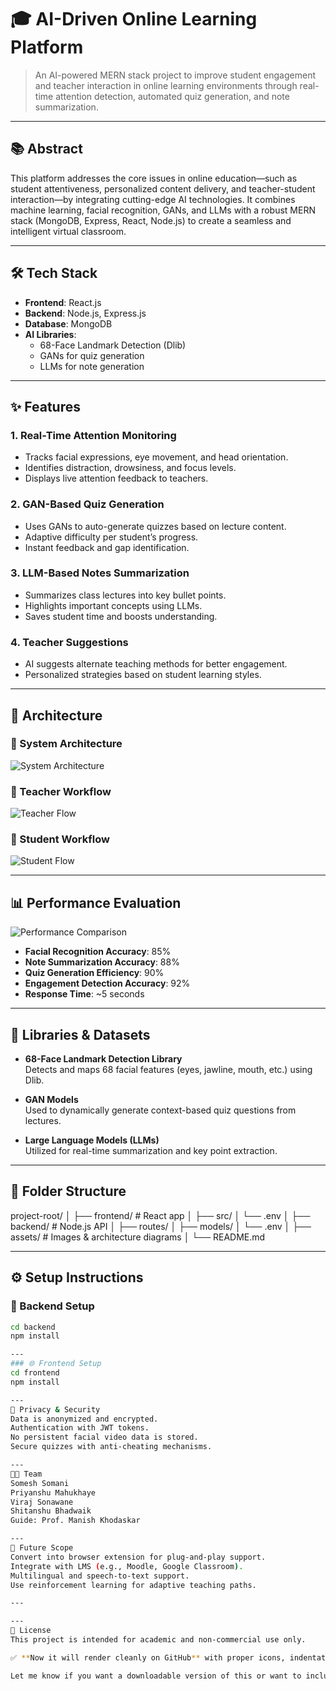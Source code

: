 # 🎓 AI-Driven Online Learning Platform

> An AI-powered MERN stack project to improve student engagement and teacher interaction in online learning environments through real-time attention detection, automated quiz generation, and note summarization.

---

## 📚 Abstract

This platform addresses the core issues in online education—such as student attentiveness, personalized content delivery, and teacher-student interaction—by integrating cutting-edge AI technologies. It combines machine learning, facial recognition, GANs, and LLMs with a robust MERN stack (MongoDB, Express, React, Node.js) to create a seamless and intelligent virtual classroom.

---

## 🛠️ Tech Stack

- **Frontend**: React.js  
- **Backend**: Node.js, Express.js  
- **Database**: MongoDB  
- **AI Libraries**:
  - 68-Face Landmark Detection (Dlib)
  - GANs for quiz generation
  - LLMs for note generation

---

## ✨ Features

### 1. Real-Time Attention Monitoring
- Tracks facial expressions, eye movement, and head orientation.
- Identifies distraction, drowsiness, and focus levels.
- Displays live attention feedback to teachers.

### 2. GAN-Based Quiz Generation
- Uses GANs to auto-generate quizzes based on lecture content.
- Adaptive difficulty per student’s progress.
- Instant feedback and gap identification.

### 3. LLM-Based Notes Summarization
- Summarizes class lectures into key bullet points.
- Highlights important concepts using LLMs.
- Saves student time and boosts understanding.

### 4. Teacher Suggestions
- AI suggests alternate teaching methods for better engagement.
- Personalized strategies based on student learning styles.

---

## 🧠 Architecture

### 🔹 System Architecture
![System Architecture](./assets/system-architecture.png)

### 🔹 Teacher Workflow
![Teacher Flow](./assets/teacher-flow.png)

### 🔹 Student Workflow
![Student Flow](./assets/student-flow.png)

---

## 📊 Performance Evaluation

![Performance Comparison](./assets/performance-analysis.png)

- **Facial Recognition Accuracy**: 85%  
- **Note Summarization Accuracy**: 88%  
- **Quiz Generation Efficiency**: 90%  
- **Engagement Detection Accuracy**: 92%  
- **Response Time**: ~5 seconds

---

## 🧪 Libraries & Datasets

- **68-Face Landmark Detection Library**  
  Detects and maps 68 facial features (eyes, jawline, mouth, etc.) using Dlib.

- **GAN Models**  
  Used to dynamically generate context-based quiz questions from lectures.

- **Large Language Models (LLMs)**  
  Utilized for real-time summarization and key point extraction.

---

## 📁 Folder Structure
project-root/ │ ├── frontend/ # React app │ ├── src/ │ └── .env │ ├── backend/ # Node.js API │ ├── routes/ │ ├── models/ │ └── .env │ ├── assets/ # Images & architecture diagrams │ └── README.md


---

## ⚙️ Setup Instructions

### 🔧 Backend Setup

```bash
cd backend
npm install

---
### 🌐 Frontend Setup
cd frontend
npm install

---
🔐 Privacy & Security
Data is anonymized and encrypted.
Authentication with JWT tokens.
No persistent facial video data is stored.
Secure quizzes with anti-cheating mechanisms.

---
👨‍🏫 Team
Somesh Somani
Priyanshu Mahukhaye
Viraj Sonawane
Shitanshu Bhadwaik
Guide: Prof. Manish Khodaskar

---
🚀 Future Scope
Convert into browser extension for plug-and-play support.
Integrate with LMS (e.g., Moodle, Google Classroom).
Multilingual and speech-to-text support.
Use reinforcement learning for adaptive teaching paths.

---

---
📜 License
This project is intended for academic and non-commercial use only.

✅ **Now it will render cleanly on GitHub** with proper icons, indentation, and formatting.

Let me know if you want a downloadable version of this or want to include the actual diagrams from your PDF!
